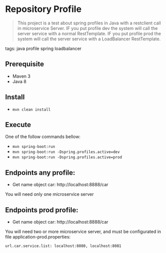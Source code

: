 # Repository Profile

> This project is a test about spring profiles in Java with a restclient call in microservice Server. 
IF you put profile dev the system will call the server service with a normal RestTemplate.
IF you put profile prod the system will call the server service with a LoadBalancer RestTemplate.    

tags: java profile spring loadbalancer


## Prerequisite
- Maven 3
- Java 8

## Install
- ```mvn clean install```

## Execute
One of the follow commands bellow:

- ```mvn spring-boot:run```
- ```mvn spring-boot:run -Dspring.profiles.active=dev ``` 
- ```mvn spring-boot:run -Dspring.profiles.active=prod ```

## Endpoints any profile:

- Get name object car: http://localhost:8888/car

You will need only one microservice server

## Endpoints prod profile:

- Get name object car: http://localhost:8888/car

You will need two or more microservice server, and must be configurated in file application-prod.properties:

```url.car.service.list: localhost:8080, localhost:8081```

## 